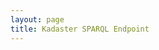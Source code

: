 ```yaml
---
layout: page
title: Kadaster SPARQL Endpoint
---
```


<head>
  <link href="https://unpkg.com/@triply/yasgui/build/yasgui.min.css" rel="stylesheet" type="text/css" />
  <script src="https://unpkg.com/@triply/yasgui/build/yasgui.min.js"></script>
</head>
<body>
  <div id="yasgui"></div>
  <script>
    const yasgui = new Yasgui(document.getElementById('yasgui'), {
      autofocus: true,
      copyEndpointOnNewTab: false,
      endpointCatalogueOptions: {
        getData: () => {
          return [
            { endpoint: 'https://api.labs.kadaster.nl/datasets/kadaster/bag2/services/default/sparql' },
            { endpoint: 'https://api.labs.kadaster.nl/datasets/kadaster/bgt/services/default/sparql' },
            { endpoint: 'https://api.labs.kadaster.nl/datasets/kadaster/brk/services/default/sparql' },
            { endpoint: 'https://api.labs.kadaster.nl/datasets/kadaster/brt-2/services/default/sparql' },
            { endpoint: 'https://api.labs.kadaster.nl/datasets/kadaster/kg/services/default/sparql' },
            { endpoint: 'https://api.labs.kadaster.nl/datasets/kadaster/Kadaster-Registratieve-Linked-Data/services/registraties/sparql' },
          ]
        }
      },
      requestConfig: {
        endpoint: 'https://api.labs.kadaster.nl/datasets/kadaster/Kadaster-Registratieve-Linked-Data/services/registraties/sparql',
        method: 'post',
      },
      resizeable: true,
    })
    yasgui.yasr.pluginOrder = ["response", "table"]
    const tab1 = yasgui.addTab(false, {
      //endpoint: 'https://api.labs.kadaster.nl/datasets/kadaster/kg/services/default/sparql',
      name: '3D gebouw',
    })
    tab1.setQuery(`prefix rdf: <http://www.w3.org/1999/02/22-rdf-syntax-ns#>
prefix sdo: <https://schema.org/>
select * {
  ?place sdo:name 'Laan van Westenenk 701, 7334DP Apeldoorn'.
  optional {
    ?place sdo:geo [ sdo:name "BAG vlakgeometrie"@nl; sdo:polygon ?bag ].
    bind('#FF202080' as ?bagColor)
    bind('6' as ?bagZ)
    bind('12' as ?bagHeight)
    bind(strdt(concat('<h3><a href="',str(?place),'">BAG</a></h3>'),rdf:HTML) as ?bagLabel)
  }
  optional {
    ?place sdo:geo [ sdo:name "BGT maaiveld geometrie"@nl; sdo:polygon ?bgt ].
    bind('#00FF2080' as ?bgtColor)
    bind('0' as ?bgtZ)
    bind('6' as ?bgtHeight)
    bind(strdt(concat('<h3><a href="',str(?place),'">BGT</a></h3>'),rdf:HTML) as ?bgtLabel)
  }
  optional {
    ?place sdo:geo [ sdo:name "BRT geometrie"@nl; sdo:polygon ?brt ].
    bind('#F0FF0080' as ?brtColor)
    bind('12' as ?brtZ)
    bind('18' as ?brtHeight)
    bind(strdt(concat('<h3><a href="',str(?place),'">BRT</a></h3>'),rdf:HTML) as ?brtLabel)
  }
}
limit 1`)
    const tab2 = yasgui.addTab(false, {
      //endpoint: 'https://api.labs.kadaster.nl/datasets/kadaster/brt-2/services/default/sparql',
      name: 'Bunkers in NL',
    })
    tab2.setQuery(`prefix bif: <http://www.openlinksw.com/schemas/bif#>
prefix geo: <http://www.opengis.net/ont/geosparql#>
prefix brt: <https://brt.basisregistraties.overheid.nl/brt/def/>
prefix typeGebouw: <https://brt.basisregistraties.overheid.nl/brt/id/typeGebouw/>
select ?pointOfInterest ?wgs ('red' as ?wgsColor) {
  ?pointOfInterest
    brt:typeGebouw typeGebouw:bunker;
    brt:geometriePunt|brt:geometrieLijn|brt:geometrieVlak ?rd.
  bind(bif:ST_Transform(?rd, 4326) as ?wgs)
}`)
    const tab3 = yasgui.addTab(false, {
      //endpoint: 'https://api.labs.kadaster.nl/datasets/kadaster/bgt/services/default/sparql',
      name: 'Taxonomie'
    })
    tab3.setQuery(`prefix bgt: <https://data.labs.kadaster.nl/kadaster/bgt/def/>
prefix rdfs: <http://www.w3.org/2000/01/rdf-schema#>
prefix skos: <http://www.w3.org/2004/02/skos/core#>
select ?childLabel ?parentLabel {
  [ rdfs:subClassOf ?parent;
    skos:prefLabel ?childLabel ].
  ?parent
    rdfs:subClassOf*/skos:prefLabel ?root;
    skos:prefLabel ?parentLabel.
}`)
    const tab4 = yasgui.addTab(false, {
      name: 'Federatief (Wikidata)'
    })
    tab4.setQuery(`prefix rdf: <http://www.w3.org/1999/02/22-rdf-syntax-ns#>
prefix rdfs: <http://www.w3.org/2000/01/rdf-schema#>
prefix wde: <http://www.wikidata.org/entity/>
prefix wdt: <http://www.wikidata.org/prop/direct/>
select * {
  service <https://query.wikidata.org/sparql> {
    ?windfarm
      wdt:P31 wde:Q194356; # windfarm
      wdt:P17 wde:Q55; # Netherlands
      wdt:P625 ?shape;
      rdfs:label ?label.
    optional { ?windfarm wdt:P18 ?image. }
  }
  bind(if(
    bound(?image),
    concat('<figure><img src="',str(?image),'"><figcaption>',str(?label),'</figcaption></figure>'),
    str(?label)) as ?content)
  bind('''<a href="{{windfarm}}" target="_blank">{{content}}</a>'''^^rdf:HTML as ?shapeLabel)
}`)
  </script>
</body>
